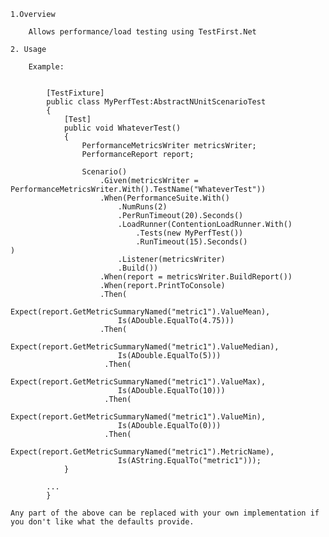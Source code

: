 
    1.Overview

        Allows performance/load testing using TestFirst.Net
            
    2. Usage
       
        Example:


            [TestFixture]
            public class MyPerfTest:AbstractNUnitScenarioTest
            {
                [Test]        
                public void WhateverTest()
                {
                    PerformanceMetricsWriter metricsWriter;
                    PerformanceReport report;

                    Scenario()
                        .Given(metricsWriter = PerformanceMetricsWriter.With().TestName("WhateverTest"))
                        .When(PerformanceSuite.With()
                            .NumRuns(2)
                            .PerRunTimeout(20).Seconds()
                            .LoadRunner(ContentionLoadRunner.With()
                                .Tests(new MyPerfTest())
                                .RunTimeout(15).Seconds()                        )           
                            .Listener(metricsWriter)
                            .Build())
                        .When(report = metricsWriter.BuildReport())
                        .When(report.PrintToConsole)
                        .Then(
                            Expect(report.GetMetricSummaryNamed("metric1").ValueMean),
                            Is(ADouble.EqualTo(4.75)))
                        .Then(
                            Expect(report.GetMetricSummaryNamed("metric1").ValueMedian),
                            Is(ADouble.EqualTo(5)))
                         .Then(
                            Expect(report.GetMetricSummaryNamed("metric1").ValueMax),
                            Is(ADouble.EqualTo(10)))
                         .Then(
                            Expect(report.GetMetricSummaryNamed("metric1").ValueMin),
                            Is(ADouble.EqualTo(0)))
                         .Then(
                            Expect(report.GetMetricSummaryNamed("metric1").MetricName),
                            Is(AString.EqualTo("metric1")));
                }

            ...
            }   
    
    Any part of the above can be replaced with your own implementation if you don't like what the defaults provide.

